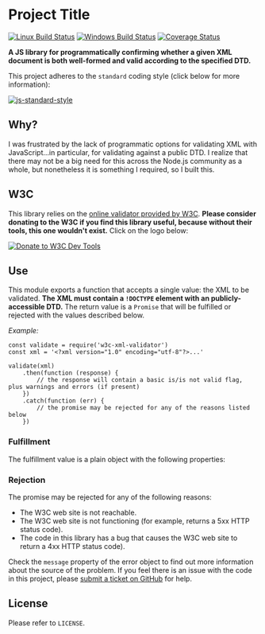 # Project Title

[![Linux Build Status](https://img.shields.io/travis/DPassarelli/w3c-xml-validator/master?label=Linux%20build&logo=travis)](https://travis-ci.org/DPassarelli/w3c-xml-validator)
[![Windows Build Status](https://img.shields.io/appveyor/build/DPassarelli/w3c-xml-validator/master?label=Windows%20build&logo=appveyor)](https://ci.appveyor.com/project/DPassarelli/w3c-xml-validator)
[![Coverage Status](https://img.shields.io/coveralls/github/DPassarelli/w3c-xml-validator/master?logo=coveralls)](https://coveralls.io/github/DPassarelli/w3c-xml-validator?branch=master)

**A JS library for programmatically confirming whether a given XML document is both well-formed and valid according to the specified DTD.**

This project adheres to the `standard` coding style (click below for more information):

[![js-standard-style](https://cdn.rawgit.com/feross/standard/master/badge.svg)](https://github.com/feross/standard#javascript-standard-style)

## Why?

I was frustrated by the lack of programmatic options for validating XML with JavaScript...in particular, for validating against a public DTD. I realize that there may not be a big need for this across the Node.js community as a whole, but nonetheless it is something I required, so I built this.

## W3C

This library relies on the [online validator provided by W3C](https://validator.w3.org). **Please consider donating to the W3C if you find this library useful, because without their tools, this one wouldn't exist.** Click on the logo below:

[![Donate to W3C Dev Tools](https://www.w3.org/QA/Tools/I_heart_validator_lg)](http://w3.org/support/donate/?recipient=w3cdevs)

## Use

This module exports a function that accepts a single value: the XML to be validated. **The XML must contain a `!DOCTYPE` element with an publicly-accessible DTD.** The return value is a `Promise` that will be fulfilled or rejected with the values described below.

_Example:_

```(javascript)
const validate = require('w3c-xml-validator')
const xml = '<?xml version="1.0" encoding="utf-8"?>...'

validate(xml)
    .then(function (response) {
        // the response will contain a basic is/is not valid flag, plus warnings and errors (if present)
    })
    .catch(function (err) {
        // the promise may be rejected for any of the reasons listed below    
    })
```

### Fulfillment

The fulfillment value is a plain object with the following properties:



### Rejection

The promise may be rejected for any of the following reasons:

* The W3C web site is not reachable.
* The W3C web site is not functioning (for example, returns a 5xx HTTP status code).
* The code in this library has a bug that causes the W3C web site to return a 4xx HTTP status code).

Check the `message` property of the error object to find out more information about the source of the problem. If you feel there is an issue with the code in this project, please [submit a ticket on GitHub](https://github.com/DPassarelli/w3c-xml-validator/issues) for help.

## License

Please refer to `LICENSE`.
